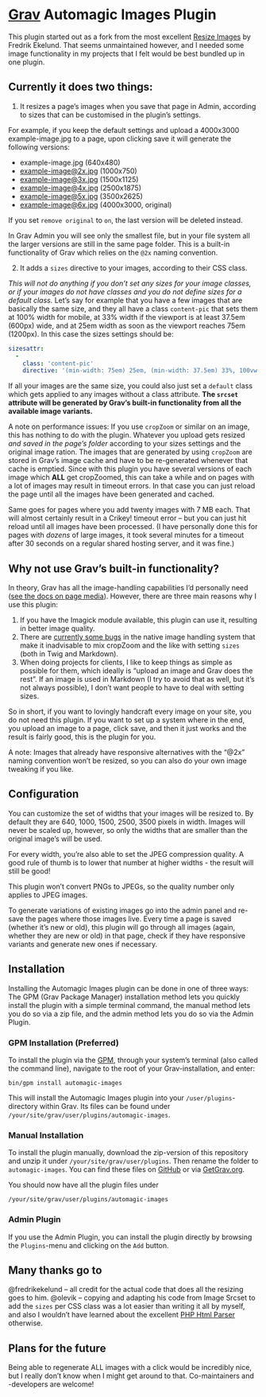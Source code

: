 # [Grav](http://getgrav.org) Automagic Images Plugin

This plugin started out as a fork from the most excellent [Resize Images](https://github.com/fredrikekelund/grav-plugin-resize-images) by Fredrik Ekelund. That seems unmaintained however, and I needed some image functionality in my projects that I felt would be best bundled up in one plugin.

## Currently it does two things:

1. It resizes a page’s images when you save that page in Admin, according to sizes that can be customised in the plugin’s settings.

For example, if you keep the default settings and upload a 4000x3000 example-image.jpg to a page, upon clicking save it will generate the following versions:
- example-image.jpg (640x480)
- example-image@2x.jpg (1000x750)
- example-image@3x.jpg (1500x1125)
- example-image@4x.jpg (2500x1875)
- example-image@5x.jpg (3500x2625)
- example-image@6x.jpg (4000x3000, original)

If you set `remove original` to `on`, the last version will be deleted instead.

In Grav Admin you will see only the smallest file, but in your file system all the larger versions are still in the same page folder. This is a built-in functionality of Grav which relies on the `@2x` naming convention.


2. It adds a `sizes` directive to your images, according to their CSS class.

*This will not do anything if you don’t set any sizes for your image classes, or if your images do not have classes and you do not define sizes for a default class.* Let’s say for example that you have a few images that are basically the same size, and they all have a class `content-pic` that sets them at 100% width for mobile, at 33% width if the viewport is at least 37.5em (600px) wide, and at 25em width as soon as the viewport reaches 75em (1200px). In this case the sizes settings should be:

```yaml
sizesattr:
  -
    class: 'content-pic'
    directive: '(min-width: 75em) 25em, (min-width: 37.5em) 33%, 100vw'
```

If all your images are the same size, you could also just set a `default` class which gets applied to any images without a class attribute. **The `srcset` attribute will be generated by Grav’s built-in functionality from all the available image variants.**

A note on performance issues: If you use `cropZoom` or similar on an image, this has nothing to do with the plugin. Whatever you upload gets resized *and saved in the page’s folder* according to your sizes settings and the original image ration. The images that are generated by using `cropZoom` are stored in Grav’s image cache and have to be re-generated whenever that cache is emptied. Since with this plugin you have several versions of each image which **ALL** get cropZoomed, this can take a while and on pages with a lot of images may result in timeout errors. In that case you can just reload the page until all the images have been generated and cached.

Same goes for pages where you add twenty images with 7 MB each. That will almost certainly result in a Crikey! timeout error – but you can just hit reload until all images have been processed. (I have personally done this for pages with *dozens* of large images, it took several minutes for a timeout after 30 seconds on a regular shared hosting server, and it was fine.)

## Why not use Grav’s built-in functionality?
In theory, Grav has all the image-handling capabilities I’d personally need ([see the docs on page media](https://learn.getgrav.org/16/content/media)). However, there are three main reasons why I use this plugin:

1. If you have the Imagick module available, this plugin can use it, resulting in better image quality.
2. There are [currently some bugs](https://github.com/getgrav/grav/issues/3146) in the native image handling system that make it inadvisable to mix cropZoom and the like with setting `sizes` (both in Twig and Markdown).
3. When doing projects for clients, I like to keep things as simple as possible for them, which ideally is “upload an image and Grav does the rest”. If an image is used in Markdown (I try to avoid that as well, but it’s not always possible), I don’t want people to have to deal with setting sizes.

So in short, if you want to lovingly handcraft every image on your site, you do not need this plugin. If you want to set up a system where in the end, you upload an image to a page, click save, and then it just works and the result is fairly good, this is the plugin for you.

A note: Images that already have responsive alternatives with the “@2x” naming convention won’t be resized, so you can also do your own image tweaking if you like.

## Configuration

You can customize the set of widths that your images will be resized to. By default they are 640, 1000, 1500, 2500, 3500 pixels in width. Images will never be scaled up, however, so only the widths that are smaller than the original image’s will be used.

For every width, you’re also able to set the JPEG compression quality.  A good rule of thumb is to lower that number at higher widths - the result will still be good!

This plugin won’t convert PNGs to JPEGs, so the quality number only applies to JPEG images.

To generate variations of existing images go into the admin panel and re-save the pages where those images live. Every time a page is saved (whether it’s new or old), this plugin will go through all images (again, whether they are new or old) in that page, check if they have responsive variants and generate new ones if necessary.

## Installation

Installing the Automagic Images plugin can be done in one of three ways: The GPM (Grav Package Manager) installation method lets you quickly install the plugin with a simple terminal command, the manual method lets you do so via a zip file, and the admin method lets you do so via the Admin Plugin.

### GPM Installation (Preferred)

To install the plugin via the [GPM](http://learn.getgrav.org/advanced/grav-gpm), through your system’s terminal (also called the command line), navigate to the root of your Grav-installation, and enter:

    bin/gpm install automagic-images

This will install the Automagic Images plugin into your `/user/plugins`-directory within Grav. Its files can be found under `/your/site/grav/user/plugins/automagic-images`.

### Manual Installation

To install the plugin manually, download the zip-version of this repository and unzip it under `/your/site/grav/user/plugins`. Then rename the folder to `automagic-images`. You can find these files on [GitHub](https://github.com/skinofthesoul/grav-plugin-automagic-images) or via [GetGrav.org](http://getgrav.org/downloads/plugins).

You should now have all the plugin files under

    /your/site/grav/user/plugins/automagic-images

### Admin Plugin

If you use the Admin Plugin, you can install the plugin directly by browsing the `Plugins`-menu and clicking on the `Add` button.

## Many thanks go to
@fredrikekelund – all credit for the actual code that does all the resizing goes to him.
@olevik – copying and adapting his code from Image Srcset to add the `sizes` per CSS class was a lot easier than writing it all by myself, and also I wouldn’t have learned about the excellent [PHP Html Parser](https://github.com/paquettg/php-html-parser) otherwise.

## Plans for the future
Being able to regenerate ALL images with a click would be incredibly nice, but I really don’t know when I might get around to that. Co-maintainers and -developers are welcome!